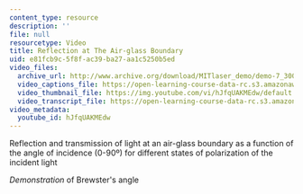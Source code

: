 ```yaml
---
content_type: resource
description: ''
file: null
resourcetype: Video
title: Reflection at The Air-glass Boundary
uid: e81fcb9c-5f8f-ac39-ba27-aa1c5250b5ed
video_files:
  archive_url: http://www.archive.org/download/MITlaser_demo/demo-7_300k.mp4
  video_captions_file: https://open-learning-course-data-rc.s3.amazonaws.com/res-6-006-video-demonstrations-in-lasers-and-optics-spring-2008/e199a98584ff5399b4d7e45be2bbffda_hJfqUAKMEdw.vtt
  video_thumbnail_file: https://img.youtube.com/vi/hJfqUAKMEdw/default.jpg
  video_transcript_file: https://open-learning-course-data-rc.s3.amazonaws.com/res-6-006-video-demonstrations-in-lasers-and-optics-spring-2008/8c8d95159ced9077da941cc8016a5a72_hJfqUAKMEdw.pdf
video_metadata:
  youtube_id: hJfqUAKMEdw
---
```


Reflection and transmission of light at an air-glass boundary as a function of the angle of incidence (0-90º) for different states of polarization of the incident light

_Demonstration_ of Brewster's angle
